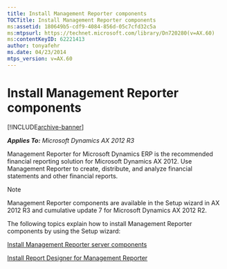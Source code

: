 ```yaml
---
title: Install Management Reporter components
TOCTitle: Install Management Reporter components
ms:assetid: 180649b5-cdf9-4084-856d-05c7cfd32c5a
ms:mtpsurl: https://technet.microsoft.com/library/Dn720280(v=AX.60)
ms:contentKeyID: 62221413
author: tonyafehr
ms.date: 04/23/2014
mtps_version: v=AX.60
---
```


# Install Management Reporter components 


[!INCLUDE[archive-banner](includes/archive-banner.md)]


_**Applies To:** Microsoft Dynamics AX 2012 R3_

Management Reporter for Microsoft Dynamics ERP is the recommended financial reporting solution for Microsoft Dynamics AX 2012. Use Management Reporter to create, distribute, and analyze financial statements and other financial reports.


> [!NOTE]
> <P>Management Reporter components are available in the Setup wizard in AX 2012 R3 and cumulative update 7 for Microsoft Dynamics AX 2012 R2.</P>



The following topics explain how to install Management Reporter components by using the Setup wizard:

[Install Management Reporter server components](install-management-reporter-server-components.md)

[Install Report Designer for Management Reporter](install-report-designer-for-management-reporter.md)

  


